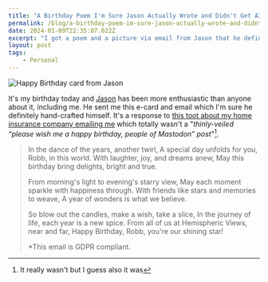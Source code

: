 ```yaml
---
title: "A Birthday Poem I'm Sure Jason Actually Wrote and Didn't Get AI to Generate For Him"
permalink: /blog/a-birthday-poem-im-sure-jason-actually-wrote-and-didnt-get-ai-to-generate-for-him/index.html
date: 2024-01-09T22:35:07.022Z
excerpt: "I got a poem and a picture via email from Jason that he definitely lovingly made all by himself"
layout: post
tags:
    - Personal
---
```


![Happy Birthday card from Jason](https://cdn.rknight.me/site/happy-birthday-robb-from-jason.jpg)

It's my birthday today and [Jason](https://grepjason.sh) has been more enthusiastic than anyone about it, including me. He sent me this e-card and email which I'm sure he definitely hand-crafted himself. It's a response to [this toot about my home insurance company emailing me](https://social.lol/@robb/111727140488170177) which totally wasn't a "_thinly-veiled “please wish me a happy birthday, people of Mastodon” post_"[^1].

> In the dance of the years, another twirl,
> A special day unfolds for you, Robb, in this world.
> With laughter, joy, and dreams anew,
> May this birthday bring delights, bright and true.
> 
> From morning's light to evening's starry view,
> May each moment sparkle with happiness through.
> With friends like stars and memories to weave,
> A year of wonders is what we believe.
> 
> So blow out the candles, make a wish, take a slice,
> In the journey of life, each year is a new spice.
> From all of us at Hemispheric Views, near and far,
> Happy Birthday, Robb, you're our shining star!
> 
> 
> *This email is GDPR compliant.

[^1]: It really wasn't but I guess also it was